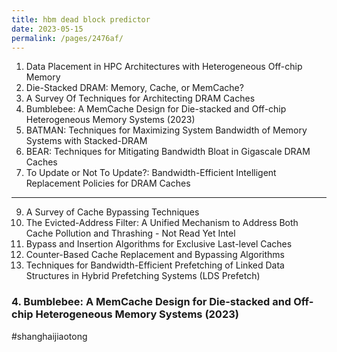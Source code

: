 ```yaml
---
title: hbm dead block predictor
date: 2023-05-15 
permalink: /pages/2476af/
---
```


1. Data Placement in HPC Architectures with Heterogeneous Off-chip Memory
2. Die-Stacked DRAM: Memory, Cache, or MemCache?
3. A Survey Of Techniques for Architecting DRAM Caches
4. Bumblebee: A MemCache Design for Die-stacked and Off-chip Heterogeneous Memory Systems (2023)
5. BATMAN: Techniques for Maximizing System Bandwidth of Memory Systems with Stacked-DRAM
6. BEAR: Techniques for Mitigating Bandwidth Bloat in Gigascale DRAM Caches
7. To Update or Not To Update?: Bandwidth-Efficient Intelligent Replacement Policies for DRAM Caches

---

9. A Survey of Cache Bypassing Techniques
10. The Evicted-Address Filter: A Unified Mechanism to Address Both Cache Pollution and Thrashing - Not Read Yet Intel
11. Bypass and Insertion Algorithms for Exclusive Last-level Caches
12. Counter-Based Cache Replacement and Bypassing Algorithms
13. Techniques for Bandwidth-Efficient Prefetching of Linked Data Structures in Hybrid Prefetching Systems (LDS Prefetch)

### 4. Bumblebee: A MemCache Design for Die-stacked and Off-chip Heterogeneous Memory Systems (2023)
#shanghaijiaotong
